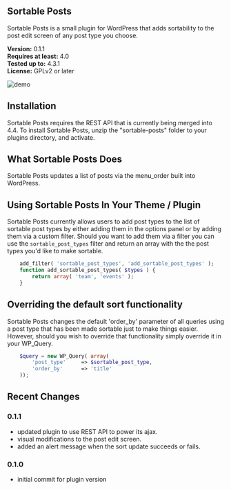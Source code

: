 ## Sortable Posts
Sortable Posts is a small plugin for WordPress that adds sortability to the post edit screen of any post type you choose.

**Version:**			0.1.1  
**Requires at least:**	4.0  
**Tested up to:**		4.3.1  
**License:**			GPLv2 or later  

![demo](https://github.com/CarlosRios/sortable-posts-wp/blob/master/assets/images/sortable_posts.gif)

## Installation
Sortable Posts requires the REST API that is currently being merged into 4.4. To install Sortable Posts, unzip the "sortable-posts" folder to your plugins directory, and activate.

## What Sortable Posts Does
Sortable Posts updates a list of posts via the menu_order built into WordPress.

## Using Sortable Posts In Your Theme / Plugin
Sortable Posts currently allows users to add post types to the list of sortable post types by either adding them in the options panel or by adding them via a custom filter. Should you want to add them via a filter you can use the `sortable_post_types` filter and return an array with the the post types you'd like to make sortable.

``` php
	add_filter( 'sortable_post_types', 'add_sortable_post_types' );
	function add_sortable_post_types( $types ) {
		return array( 'team', 'events' );
	}
```

## Overriding the default sort functionality
Sortable Posts changes the default 'order_by' parameter of all queries using a post type that has been made sortable just to make things easier. However, should you wish to override that functionality simply override it in your WP_Query.

```php
	$query = new WP_Query( array(
		'post_type'		=> $sortable_post_type,
		'order_by'		=> 'title'
	));
```

## Recent Changes

### 0.1.1
 - updated plugin to use REST API to power its ajax.
 - visual modifications to the post edit screen.
 - added an alert message when the sort update succeeds or fails.

### 0.1.0
 - initial commit for plugin version
